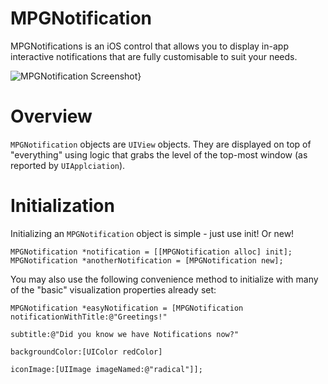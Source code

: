 MPGNotification
===============

MPGNotifications is an iOS control that allows you to display in-app interactive notifications that are fully customisable to suit your needs.

![MPGNotification Screenshot}]("https://s3.amazonaws.com/cocoacontrols_production/uploads/control_image/image/4171/iOS_Simulator_Screen_shot_10-Jul-2014_11.52.04_pm.png")

# Overview
`MPGNotification` objects are `UIView` objects. They are displayed on top of "everything" using logic that grabs the level of the top-most window (as reported by `UIApplciation`).

# Initialization
Initializing an `MPGNotification` object is simple - just use init! Or new!
``` obj-c
MPGNotification *notification = [[MPGNotification alloc] init];
MPGNotification *anotherNotification = [MPGNotification new];
```

You may also use the following convenience method to initialize with many of the "basic" visualization properties already set:

``` obj-c
MPGNotification *easyNotification = [MPGNotification notificationWithTitle:@"Greetings!"
                                                                  subtitle:@"Did you know we have Notifications now?"
                                                           backgroundColor:[UIColor redColor]
                                                                 iconImage:[UIImage imageNamed:@"radical"]];
```